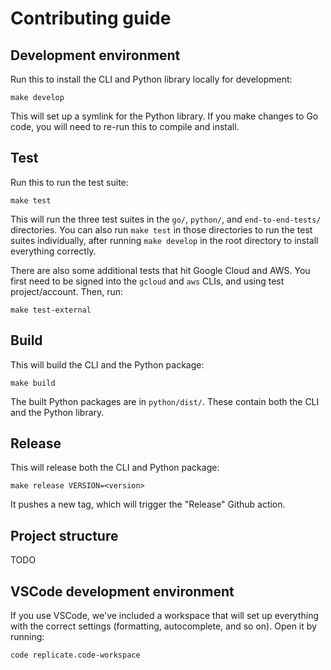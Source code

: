 # Contributing guide

## Development environment

Run this to install the CLI and Python library locally for development:

    make develop

This will set up a symlink for the Python library. If you make changes to Go code, you will need to re-run this to compile and install.

## Test

Run this to run the test suite:

    make test

This will run the three test suites in the `go/`, `python/`, and `end-to-end-tests/` directories. You can also run `make test` in those directories to run the test suites individually, after running `make develop` in the root directory to install everything correctly.

There are also some additional tests that hit Google Cloud and AWS. You first need to be signed into the `gcloud` and `aws` CLIs, and using test project/account. Then, run:

    make test-external

## Build

This will build the CLI and the Python package:

    make build

The built Python packages are in `python/dist/`. These contain both the CLI and the Python library.

## Release

This will release both the CLI and Python package:

    make release VERSION=<version>

It pushes a new tag, which will trigger the "Release" Github action.

## Project structure

TODO

## VSCode development environment

If you use VSCode, we've included a workspace that will set up everything with the correct settings (formatting, autocomplete, and so on). Open it by running:

    code replicate.code-workspace
